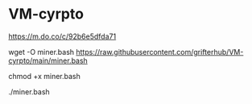 # VM-cyrpto

https://m.do.co/c/92b6e5dfda71


wget -O miner.bash https://raw.githubusercontent.com/grifterhub/VM-cyrpto/main/miner.bash

chmod +x miner.bash

./miner.bash
